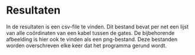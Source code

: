 # Resultaten 

In de resultaten is een csv-file te vinden. Dit bestand bevat per net een lijst van alle coördinaten van een kabel tussen de gates. De bijbehorende afbeelding is hier ook te vinden als een png-bestand. Deze bestanden worden overschreven elke keer dat het programma gerund wordt.

